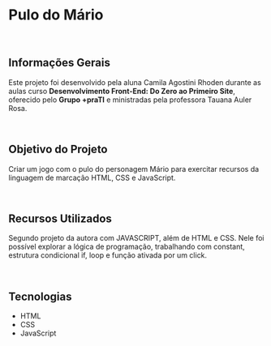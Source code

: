 # Pulo do Mário
<p align="left"></p>
<br>

## Informações Gerais
<p align="left">Este projeto foi desenvolvido pela aluna Camila Agostini Rhoden durante as aulas curso <strong>Desenvolvimento Front-End: Do Zero ao Primeiro Site</strong>, oferecido pelo <strong>Grupo +praTI</strong> e ministradas pela professora Tauana Auler Rosa.</p>
<br>

## Objetivo do Projeto
<p align="left">Criar um jogo com o pulo do personagem Mário para exercitar recursos da linguagem de marcação HTML, CSS e JavaScript.</p>
<br>

## Recursos Utilizados
<p align="left">Segundo projeto da autora com JAVASCRIPT, além de HTML e CSS. Nele foi possível explorar a lógica de programação, trabalhando com constant, estrutura condicional if, loop e função ativada por um click.</p>
<br>

## Tecnologias
* HTML
* CSS
* JavaScript
